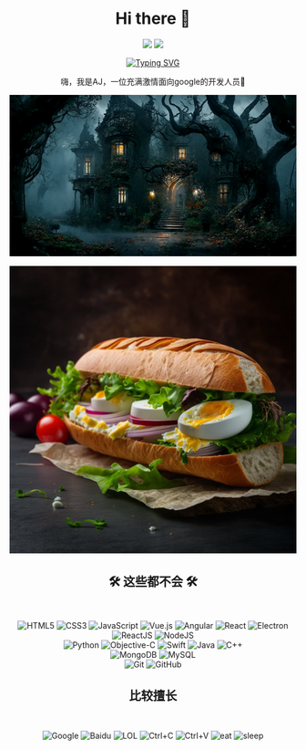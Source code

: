 <h1 align="center">Hi there 👋</h1>

<p align="center">
  <a href="https://github.com/kaqijiang"><img src="https://img.shields.io/badge/-GitHub-black?style=flat-square&logo=Github&logoColor=white&link=https://github.com/[Your GitHub Username]"></a>
  <a href="mailto:kaqijiang@gmail.com"><img src="https://img.shields.io/badge/-Email-c14438?style=flat-square&logo=Gmail&logoColor=white"></a>
</p>

<div align="center">
<a href="https://github.com/kaqijiang"><img src="https://readme-typing-svg.demolab.com?font=Fira+Code&pause=1000&center=true&vCenter=true&multiline=true&width=435&height=70&lines=console.log(Hello+World!);%E5%90%83%E4%BA%86%E5%98%9B%E6%82%A8%EF%BC%9F" alt="Typing SVG" /></a>  
</div>

<p align="center">
  嗨，我是AJ，一位充满激情面向google的开发人员🚀
</p>




![dark](dark.png)

![food](food.png)


<div align="center">
    <h2>🛠️ 这些都不会 🛠️</h2>
  <br />
    <p>
        <img src="https://img.shields.io/badge/-HTML5-E34F26?style=flat-square&logo=html5&logoColor=white" alt="HTML5" />
        <img src="https://img.shields.io/badge/-CSS3-1572B6?style=flat-square&logo=css3" alt="CSS3" />
        <img src="https://img.shields.io/badge/-JavaScript-F7DF1E?style=flat-square&logo=javascript&logoColor=black" alt="JavaScript" />
      <img src="https://img.shields.io/badge/-Vue.js-4FC08D?style=flat-square&logo=vue.js&logoColor=white" alt="Vue.js" />
      <img src="https://img.shields.io/badge/-Angular-DD0031?style=flat-square&logo=angular&logoColor=white" alt="Angular" />
      <img src="https://img.shields.io/badge/-React-black?style=flat-square&logo=react&logoColor=white" alt="React" />
            <img src="https://img.shields.io/badge/Electron-47848F?style=flat-square&logo=electron&logoColor=white" alt="Electron" />
        <img src="https://img.shields.io/badge/-ReactJS-61DAFB?style=flat-square&logo=react&logoColor=black" alt="ReactJS" />
        <img src="https://img.shields.io/badge/-NodeJS-339933?style=flat-square&logo=node.js&logoColor=white" alt="NodeJS" />
      <br />
      <img src="https://img.shields.io/badge/-Python-3776AB?style=flat-square&logo=python&logoColor=white" alt="Python" />
      <img src="https://img.shields.io/badge/Objective--C-000000?style=flat-square&logo=c%2B%2B&logoColor=white" alt="Objective-C" />
<img src="https://img.shields.io/badge/Swift-FA7343?style=flat-square&logo=swift&logoColor=white" alt="Swift" />
<img src="https://img.shields.io/badge/Java-007396?style=flat-square&logo=java&logoColor=white" alt="Java" />
<img src="https://img.shields.io/badge/C++-00599C?style=flat-square&logo=c%2B%2B&logoColor=white" alt="C++" />
      <br />
        <img src="https://img.shields.io/badge/-MongoDB-green?style=flat-square&logo=mongodb&logoColor=white" alt="MongoDB" />
        <img src="https://img.shields.io/badge/-MySQL-blue?style=flat-square&logo=mysql&logoColor=white" alt="MySQL" />
        <br />
        <img src="https://img.shields.io/badge/-Git-black?style=flat-square&logo=git" alt="Git" />
        <img src="https://img.shields.io/badge/-GitHub-black?style=flat-square&logo=github" alt="GitHub" />
    </p>
</div>

<div align="center">
<h2>比较擅长</h2>
  <br />
  <p>
  <img src="https://img.shields.io/badge/Google-4285F4?style=flat-square&logo=google&logoColor=white" alt="Google" />
<img src="https://img.shields.io/badge/Baidu-2932E1?style=flat-square&logo=baidu&logoColor=white" alt="Baidu" />
<img src="https://img.shields.io/badge/LOL-FFA500?style=flat-square&logo=leagueoflegends&logoColor=white" alt="LOL" />
<img src="https://img.shields.io/badge/Ctrl--C-000000?style=flat-square&logo=windows-terminal&logoColor=white" alt="Ctrl+C" />
<img src="https://img.shields.io/badge/Ctrl--V-000000?style=flat-square&logo=windows-terminal&logoColor=white" alt="Ctrl+V" />
    <img src="https://img.shields.io/badge/-eat-brightgreen?style=flat-square&logo=leagueoflegends&logoColor=white" alt="eat" />
    <img src="https://img.shields.io/badge/-sleep-orange?style=flat-square&logo=leagueoflegends&logoColor=white" alt="sleep" />
